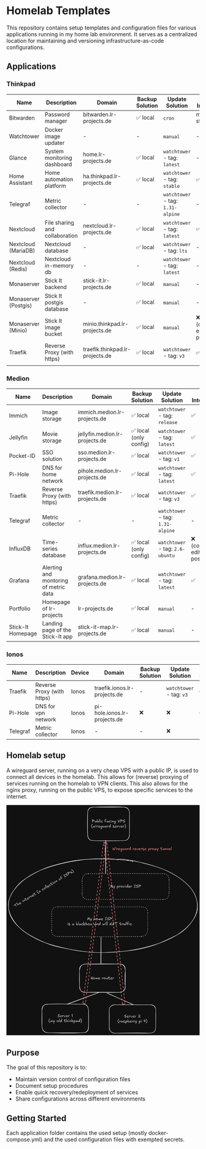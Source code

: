 # Homelab Templates

This repository contains setup templates and configuration files for various applications running in my home lab environment. It serves as a centralized location for maintaining and versioning infrastructure-as-code configurations.

## Applications

### Thinkpad

| Name                 | Description                    | Domain                          | Backup Solution | Update Solution                   | SSO Integration                    |
| -------------------- | ------------------------------ | ------------------------------- | --------------- | --------------------------------- | ---------------------------------- |
| Bitwarden            | Password manager               | bitwarden.lr-projects.de        | ✅ local         | `cron`                            | must be standalone                 |
| Watchtower           | Docker image updater           | -                               | -               | `manual`                          | -                                  |
| Glance               | System monitoring dashboard    | home.lr-projects.de             | ✅ local         | `watchtower` - tag: `latest`      | -                                  |
| Home Assistant       | Home automation platform       | ha.thinkpad.lr-projects.de      | ✅ local         | `watchtower` - tag: `stable`      | ✅                                  |
| Telegraf             | Metric collector               | -                               | -               | `watchtower` - tag: `1.31-alpine` | -                                  |
| Nextcloud            | File sharing and collaboration | nextcloud.lr-projects.de        | ✅ local         | `watchtower` - tag: `latest`      | ✅                                  |
| Nextcloud (MariaDB)  | Nextcloud database             | -                               | ✅ local         | `watchtower` - tag: `lts`         | -                                  |
| Nextcloud (Redis)    | Nextcloud in-memory db         | -                               | -               | `watchtower` - tag: `latest`      | -                                  |
| Monaserver           | Stick It backend               | stick-it.lr-projects.de         | ✅ local         | `manual`                          | -                                  |
| Monaserver (Postgis) | Stick It postgis database      | -                               | ✅ local         | `manual`                          | -                                  |
| Monaserver (Minio)   | Stick It image bucket          | minio.thinkpad.lr-projects.de   | ✅ local         | `manual`                          | ❌ (community edition not possible) |
| Traefik              | Reverse Proxy (with https)     | traefik.thinkpad.lr-projects.de | ✅ local         | `watchtower` - tag: `v3`          | ✅                                  |
|                      |


### Medion

| Name              | Description                           | Domain                         | Backup Solution       | Update Solution                   | SSO Integration                    |
| ----------------- | ------------------------------------- | ------------------------------ | --------------------- | --------------------------------- | ---------------------------------- |
| Immich            | Image storage                         | immich.medion.lr-projects.de   | ✅ local               | `watchtower` - tag: `release`     | ✅                                  |
| Jellyfin          | Movie storage                         | jellyfin.medion.lr-projects.de | ✅ local (only config) | `watchtower` - tag: `latest`      | ✅                                  |
| Pocket-ID         | SSO solution                          | sso.medion.lr-projects.de      | ✅ local               | `watchtower` - tag: `v1`          | ✅                                  |
| Pi-Hole           | DNS for home network                  | pihole.medion.lr-projects.de   | ✅ local               | `watchtower` - tag: `latest`      | ✅                                  |
| Traefik           | Reverse Proxy (with https)            | traefik.medion.lr-projects.de  | ✅ local               | `watchtower` - tag: `v3`          | ✅                                  |
| Telegraf          | Metric collector                      | -                              | -                     | `watchtower` - tag: `1.31-alpine` | -                                  |
| InfluxDB          | Time-series database                  | influx.medion.lr-projects.de   | ✅ local (only config) | `watchtower` - tag: `2.6-ubuntu`  | ❌ (community edition not possible) |
| Grafana           | Alerting and montoring of metric data | grafana.medion.lr-projects.de  | ✅ local               | `watchtower` - tag: `latest`      | ✅                                  |
| Portfolio         | Homepage of lr-projects               | lr-projects.de                 | ✅ local               | `manual`                          | -                                  |
| Stick-It Homepage | Landing page of the Stick-It app      | stick-it-map.lr-projects.de    | ✅ local               | `manual`                          | -                                  |



### Ionos

| Name     | Description                | Device | Domain                       | Backup Solution | Update Solution          | SSO Integration |
| -------- | -------------------------- | ------ | ---------------------------- | --------------- | ------------------------ | --------------- |
| Traefik  | Reverse Proxy (with https) | Ionos  | traefik.ionos.lr-projects.de | -               | `watchtower` - tag: `v3` | ✅               |
| Pi-Hole  | DNS for vpn network        | Ionos  | pi-hole.ionos.lr-projects.de | ❌               | ❌                        | ✅               |
| Telegraf | Metric collector           | Ionos  | -                            | -               | ❌                        | -               |

## Homelab setup

A wireguard server, running on a very cheap VPS with a public IP, is used to connect all devices in the homelab.
This allows for (reverse) proxying of services running on the homelab to VPN clients. 
This also allows for the nginx proxy, running on the public VPS, to expose specific services to the internet.

![image](./images/setup.png)


## Purpose

The goal of this repository is to:
- Maintain version control of configuration files
- Document setup procedures
- Enable quick recovery/redeployment of services
- Share configurations across different environments

## Getting Started

Each application folder contains the used setup (mostly docker-compose.yml) and the used configuration files with exempted secrets.
